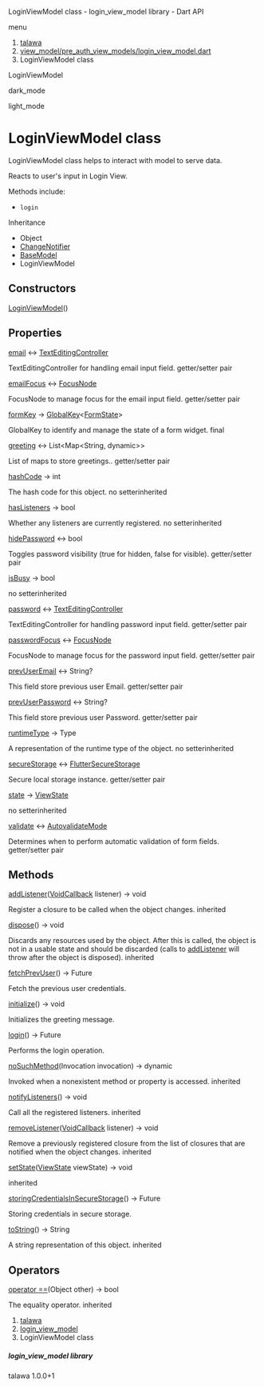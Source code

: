 




LoginViewModel class - login\_view\_model library - Dart API







menu

1. [talawa](../index.html)
2. [view\_model/pre\_auth\_view\_models/login\_view\_model.dart](../view_model_pre_auth_view_models_login_view_model/view_model_pre_auth_view_models_login_view_model-library.html)
3. LoginViewModel class

LoginViewModel


dark\_mode

light\_mode




# LoginViewModel class


LoginViewModel class helps to interact with model to serve data.

Reacts to user's input in Login View.

Methods include:

* `login`

Inheritance

* Object
* [ChangeNotifier](https://api.flutter.dev/flutter/foundation/ChangeNotifier-class.html)
* [BaseModel](../view_model_base_view_model/BaseModel-class.html)
* LoginViewModel



## Constructors

[LoginViewModel](../view_model_pre_auth_view_models_login_view_model/LoginViewModel/LoginViewModel.html)()




## Properties

[email](../view_model_pre_auth_view_models_login_view_model/LoginViewModel/email.html)
↔ [TextEditingController](https://api.flutter.dev/flutter/widgets/TextEditingController-class.html)

TextEditingController for handling email input field.
getter/setter pair

[emailFocus](../view_model_pre_auth_view_models_login_view_model/LoginViewModel/emailFocus.html)
↔ [FocusNode](https://api.flutter.dev/flutter/widgets/FocusNode-class.html)

FocusNode to manage focus for the email input field.
getter/setter pair

[formKey](../view_model_pre_auth_view_models_login_view_model/LoginViewModel/formKey.html)
→ [GlobalKey](https://api.flutter.dev/flutter/widgets/GlobalKey-class.html)<[FormState](https://api.flutter.dev/flutter/widgets/FormState-class.html)>

GlobalKey to identify and manage the state of a form widget.
final

[greeting](../view_model_pre_auth_view_models_login_view_model/LoginViewModel/greeting.html)
↔ List<Map<String, dynamic>>

List of maps to store greetings..
getter/setter pair

[hashCode](https://api.flutter.dev/flutter/foundation/Listenable/hashCode.html)
→ int

The hash code for this object.
no setterinherited

[hasListeners](https://api.flutter.dev/flutter/foundation/ChangeNotifier/hasListeners.html)
→ bool

Whether any listeners are currently registered.
no setterinherited

[hidePassword](../view_model_pre_auth_view_models_login_view_model/LoginViewModel/hidePassword.html)
↔ bool

Toggles password visibility (true for hidden, false for visible).
getter/setter pair

[isBusy](../view_model_base_view_model/BaseModel/isBusy.html)
→ bool

no setterinherited

[password](../view_model_pre_auth_view_models_login_view_model/LoginViewModel/password.html)
↔ [TextEditingController](https://api.flutter.dev/flutter/widgets/TextEditingController-class.html)

TextEditingController for handling password input field.
getter/setter pair

[passwordFocus](../view_model_pre_auth_view_models_login_view_model/LoginViewModel/passwordFocus.html)
↔ [FocusNode](https://api.flutter.dev/flutter/widgets/FocusNode-class.html)

FocusNode to manage focus for the password input field.
getter/setter pair

[prevUserEmail](../view_model_pre_auth_view_models_login_view_model/LoginViewModel/prevUserEmail.html)
↔ String?

This field store previous user Email.
getter/setter pair

[prevUserPassword](../view_model_pre_auth_view_models_login_view_model/LoginViewModel/prevUserPassword.html)
↔ String?

This field store previous user Password.
getter/setter pair

[runtimeType](https://api.flutter.dev/flutter/foundation/Listenable/runtimeType.html)
→ Type

A representation of the runtime type of the object.
no setterinherited

[secureStorage](../view_model_pre_auth_view_models_login_view_model/LoginViewModel/secureStorage.html)
↔ [FlutterSecureStorage](https://pub.dev/documentation/flutter_secure_storage/9.2.2/flutter_secure_storage/FlutterSecureStorage-class.html)

Secure local storage instance.
getter/setter pair

[state](../view_model_base_view_model/BaseModel/state.html)
→ [ViewState](../enums_enums/ViewState.html)

no setterinherited

[validate](../view_model_pre_auth_view_models_login_view_model/LoginViewModel/validate.html)
↔ [AutovalidateMode](https://api.flutter.dev/flutter/widgets/AutovalidateMode.html)

Determines when to perform automatic validation of form fields.
getter/setter pair



## Methods

[addListener](https://api.flutter.dev/flutter/foundation/ChangeNotifier/addListener.html)([VoidCallback](https://api.flutter.dev/flutter/dart-ui/VoidCallback.html) listener)
→ void


Register a closure to be called when the object changes.
inherited

[dispose](https://api.flutter.dev/flutter/foundation/ChangeNotifier/dispose.html)()
→ void


Discards any resources used by the object. After this is called, the
object is not in a usable state and should be discarded (calls to
[addListener](https://api.flutter.dev/flutter/foundation/ChangeNotifier/addListener.html) will throw after the object is disposed).
inherited

[fetchPrevUser](../view_model_pre_auth_view_models_login_view_model/LoginViewModel/fetchPrevUser.html)()
→ Future<void>


Fetch the previous user credentials.

[initialize](../view_model_pre_auth_view_models_login_view_model/LoginViewModel/initialize.html)()
→ void


Initializes the greeting message.

[login](../view_model_pre_auth_view_models_login_view_model/LoginViewModel/login.html)()
→ Future<void>


Performs the login operation.

[noSuchMethod](https://api.flutter.dev/flutter/foundation/Listenable/noSuchMethod.html)(Invocation invocation)
→ dynamic


Invoked when a nonexistent method or property is accessed.
inherited

[notifyListeners](https://api.flutter.dev/flutter/foundation/ChangeNotifier/notifyListeners.html)()
→ void


Call all the registered listeners.
inherited

[removeListener](https://api.flutter.dev/flutter/foundation/ChangeNotifier/removeListener.html)([VoidCallback](https://api.flutter.dev/flutter/dart-ui/VoidCallback.html) listener)
→ void


Remove a previously registered closure from the list of closures that are
notified when the object changes.
inherited

[setState](../view_model_base_view_model/BaseModel/setState.html)([ViewState](../enums_enums/ViewState.html) viewState)
→ void


inherited

[storingCredentialsInSecureStorage](../view_model_pre_auth_view_models_login_view_model/LoginViewModel/storingCredentialsInSecureStorage.html)()
→ Future<void>


Storing credentials in secure storage.

[toString](https://api.flutter.dev/flutter/foundation/Listenable/toString.html)()
→ String


A string representation of this object.
inherited



## Operators

[operator ==](https://api.flutter.dev/flutter/foundation/Listenable/operator_equals.html)(Object other)
→ bool


The equality operator.
inherited



 


1. [talawa](../index.html)
2. [login\_view\_model](../view_model_pre_auth_view_models_login_view_model/view_model_pre_auth_view_models_login_view_model-library.html)
3. LoginViewModel class

##### login\_view\_model library





talawa
1.0.0+1






